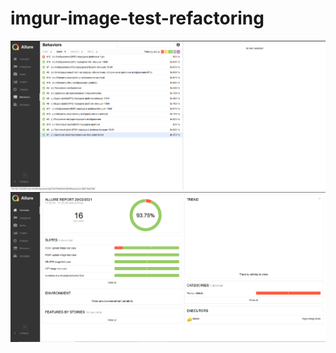 # imgur-image-test-refactoring
![Allure report](https://github.com/salvan88/imgur-image-tests/raw/imgur-image-test-refactoring/screenshots/Behaviors-lesson4.png)
![Allure report](https://github.com/salvan88/imgur-image-tests/raw/imgur-image-test-refactoring/screenshots/Overview-lesson4.png)

